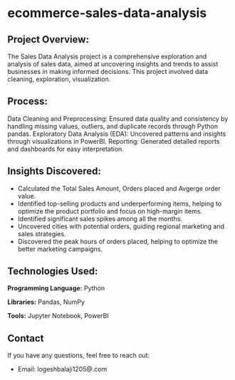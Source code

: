 # ecommerce-sales-data-analysis

## Project Overview:

The Sales Data Analysis project is a comprehensive exploration and analysis of sales data, aimed at uncovering insights and trends to assist businesses in making informed decisions. This project involved data cleaning, exploration, visualization.

## Process:

Data Cleaning and Preprocessing: Ensured data quality and consistency by handling missing values, outliers, and duplicate records through Python pandas.
Exploratory Data Analysis (EDA): Uncovered patterns and insights through visualizations in PowerBI.
Reporting: Generated detailed reports and dashboards for easy interpretation.

## Insights Discovered:

- Calculated the Total Sales Amount, Orders placed and Avgerge order value.
- Identified top-selling products and underperforming items, helping to optimize the product portfolio and focus on high-margin items.
- Identified significant sales spikes among all the months.
- Uncovered cities with potential orders, guiding regional marketing and sales strategies.
- Discovered the peak hours of orders placed, helping to optimize the better marketing campaigns.

## Technologies Used:

**Programming Language:** Python

**Libraries:** Pandas, NumPy

**Tools:** Jupyter Notebook, PowerBI

## Contact

If you have any questions, feel free to reach out:

- Email: logeshbalaji1205@.com
